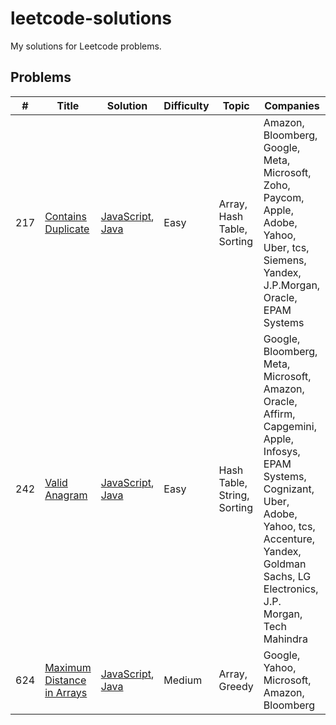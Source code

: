 # leetcode-solutions

My solutions for Leetcode problems.

## Problems

| #   | Title                                                                           | Solution                                                                                                                         | Difficulty | Topic                       | Companies                                                                                                                                                                                                             |
| --- | ------------------------------------------------------------------------------- | -------------------------------------------------------------------------------------------------------------------------------- | ---------- | --------------------------- | --------------------------------------------------------------------------------------------------------------------------------------------------------------------------------------------------------------------- |
| 217 | [Contains Duplicate](217.%20Contains%20Duplicate/README.md)                     | [JavaScript](217.%20Contains%20Duplicate/solution.js), [Java](217.%20Contains%20Duplicate/Solution.java)                         | Easy       | Array, Hash Table, Sorting  | Amazon, Bloomberg, Google, Meta, Microsoft, Zoho, Paycom, Apple, Adobe, Yahoo, Uber, tcs, Siemens, Yandex, J.P.Morgan, Oracle, EPAM Systems                                                                           |
| 242 | [Valid Anagram](242.%20Valid%20Anagram/README.md)                               | [JavaScript](242.%20Valid%20Anagram/solution.js), [Java](242.%20Valid%20Anagram/Solution.java)                                   | Easy       | Hash Table, String, Sorting | Google, Bloomberg, Meta, Microsoft, Amazon, Oracle, Affirm, Capgemini, Apple, Infosys, EPAM Systems, Cognizant, Uber, Adobe, Yahoo, tcs, Accenture, Yandex, Goldman Sachs, LG Electronics, J.P. Morgan, Tech Mahindra |
| 624 | [Maximum Distance in Arrays](624.%20Maximum%20Distance%20in%20Arrays/README.md) | [JavaScript](624.%20Maximum%20Distance%20in%20Arrays/solution.js), [Java](624.%20Maximum%20Distance%20in%20Arrays/Solution.java) | Medium     | Array, Greedy               | Google, Yahoo, Microsoft, Amazon, Bloomberg                                                                                                                                                                           |
